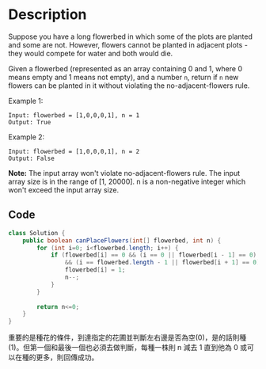 # Description
Suppose you have a long flowerbed in which some of the plots are planted and some are not. However, flowers cannot be planted in adjacent plots - they would compete for water and both would die.

Given a flowerbed (represented as an array containing 0 and 1, where 0 means empty and 1 means not empty), and a number `n`, return if `n` new flowers can be planted in it without violating the no-adjacent-flowers rule.

Example 1:
```
Input: flowerbed = [1,0,0,0,1], n = 1
Output: True
```
Example 2:
```
Input: flowerbed = [1,0,0,0,1], n = 2
Output: False
```
**Note:**
The input array won't violate no-adjacent-flowers rule.
The input array size is in the range of [1, 20000].
n is a non-negative integer which won't exceed the input array size.

## Code
```java
class Solution {
    public boolean canPlaceFlowers(int[] flowerbed, int n) {
        for (int i=0; i<flowerbed.length; i++) {
            if (flowerbed[i] == 0 && (i == 0 || flowerbed[i - 1] == 0) 
                && (i == flowerbed.length - 1 || flowerbed[i + 1] == 0)) {
                flowerbed[i] = 1;
                n--;
            }
        }
        
        return n<=0;
    }
}
```

重要的是種花的條件，到達指定的花圃並判斷左右邊是否為空(0)，是的話則種(1)。但第一個和最後一個也必須去做判斷，每種一株則 n 減去 1 直到他為 0 或可以在種的更多，則回傳成功。
